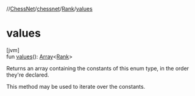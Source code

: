 //[ChessNet](../../../index.md)/[chessnet](../index.md)/[Rank](index.md)/[values](values.md)

# values

[jvm]\
fun [values](values.md)(): [Array](https://kotlinlang.org/api/latest/jvm/stdlib/kotlin/-array/index.html)&lt;[Rank](index.md)&gt;

Returns an array containing the constants of this enum type, in the order they're declared.

This method may be used to iterate over the constants.
